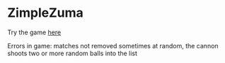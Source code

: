 # ZimpleZuma

Try the game [here](https://najamoe.github.io/ZimpleZuma/)


Errors in game:
matches not removed 
sometimes at random, the cannon shoots two or more random balls into the list


